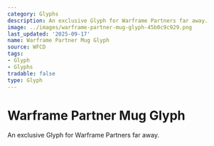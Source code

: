 ```yaml
---
category: Glyphs
description: An exclusive Glyph for Warframe Partners far away.
image: ../images/warframe-partner-mug-glyph-45b0c9c929.png
last_updated: '2025-09-17'
name: Warframe Partner Mug Glyph
source: WFCD
tags:
- Glyph
- Glyphs
tradable: false
type: Glyph
---
```


# Warframe Partner Mug Glyph

An exclusive Glyph for Warframe Partners far away.

